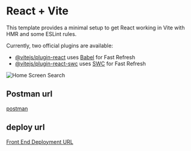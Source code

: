 # React + Vite

This template provides a minimal setup to get React working in Vite with HMR and some ESLint rules.

Currently, two official plugins are available:

- [@vitejs/plugin-react](https://github.com/vitejs/vite-plugin-react/blob/main/packages/plugin-react/README.md) uses [Babel](https://babeljs.io/) for Fast Refresh
- [@vitejs/plugin-react-swc](https://github.com/vitejs/vite-plugin-react-swc) uses [SWC](https://swc.rs/) for Fast Refresh


![Home Screen Search]('../ima')

## Postman url 

[postman](https://documenter.getpostman.com/view/39417794/2sAYJ6DL7a)

## deploy url

[Front End Deployment URL]( https://classy-basbousa-faedb0.netlify.app/)



